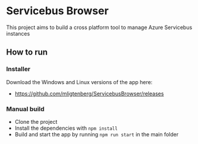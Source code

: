 # Servicebus Browser
This project aims to build a cross platform tool to manage Azure Servicebus instances

## How to run
### Installer
Download the Windows and Linux versions of the app here:
- https://github.com/mligtenberg/ServicebusBrowser/releases

### Manual build
- Clone the project
- Install the dependencies with ``npm install``
- Build and start the app by running ``npm run start`` in the main folder
